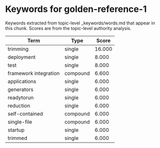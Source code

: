 # Keywords for golden-reference-1

Keywords extracted from topic-level _keywords/words.md that appear in this chunk.
Scores are from the topic-level authority analysis.

| Term | Type | Score |
|------|------|-------|
| trimming | single | 16.000 |
| deployment | single | 8.000 |
| test | single | 8.000 |
| framework integration | compound | 6.600 |
| applications | single | 6.000 |
| generators | single | 6.000 |
| readytorun | single | 6.000 |
| reduction | single | 6.000 |
| self-contained | compound | 6.000 |
| single-file | compound | 6.000 |
| startup | single | 6.000 |
| trimmed | single | 6.000 |
